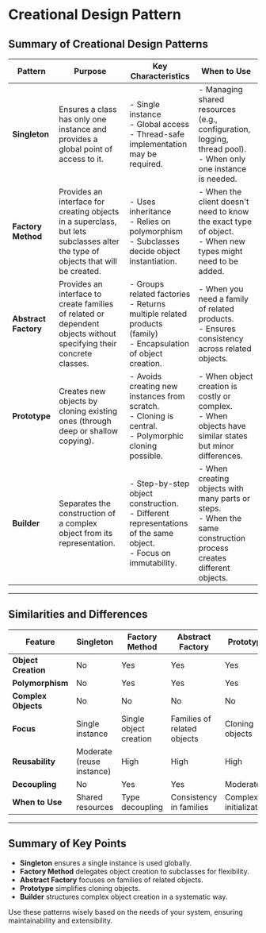 # Creational Design Pattern


## Summary of Creational Design Patterns

| Pattern              | Purpose                                                                                                                         | Key Characteristics                                                                                                | When to Use                                                                                                          |
| -------------------- | ------------------------------------------------------------------------------------------------------------------------------- | ------------------------------------------------------------------------------------------------------------------ | -------------------------------------------------------------------------------------------------------------------- |
| **Singleton**        | Ensures a class has only one instance and provides a global point of access to it.                                              | - Single instance<br>- Global access<br>- Thread-safe implementation may be required.                              | - Managing shared resources (e.g., configuration, logging, thread pool).<br>- When only one instance is needed.      |
| **Factory Method**   | Provides an interface for creating objects in a superclass, but lets subclasses alter the type of objects that will be created. | - Uses inheritance<br>- Relies on polymorphism<br>- Subclasses decide object instantiation.                        | - When the client doesn't need to know the exact type of object.<br>- When new types might need to be added.         |
| **Abstract Factory** | Provides an interface to create families of related or dependent objects without specifying their concrete classes.             | - Groups related factories<br>- Returns multiple related products (family)<br>- Encapsulation of object creation.  | - When you need a family of related products.<br>- Ensures consistency across related objects.                       |
| **Prototype**        | Creates new objects by cloning existing ones (through deep or shallow copying).                                                 | - Avoids creating new instances from scratch.<br>- Cloning is central.<br>- Polymorphic cloning possible.          | - When object creation is costly or complex.<br>- When objects have similar states but minor differences.            |
| **Builder**          | Separates the construction of a complex object from its representation.                                                         | - Step-by-step object construction.<br>- Different representations of the same object.<br>- Focus on immutability. | - When creating objects with many parts or steps.<br>- When the same construction process creates different objects. |

---

## Similarities and Differences

| Feature             | Singleton                 | Factory Method         | Abstract Factory            | Prototype              | Builder                 |
| ------------------- | ------------------------- | ---------------------- | --------------------------- | ---------------------- | ----------------------- |
| **Object Creation** | No                        | Yes                    | Yes                         | Yes                    | Yes                     |
| **Polymorphism**    | No                        | Yes                    | Yes                         | Yes                    | No                      |
| **Complex Objects** | No                        | No                     | No                          | No                     | Yes                     |
| **Focus**           | Single instance           | Single object creation | Families of related objects | Cloning objects        | Complex object creation |
| **Reusability**     | Moderate (reuse instance) | High                   | High                        | High                   | High                    |
| **Decoupling**      | No                        | Yes                    | Yes                         | Moderate               | Yes                     |
| **When to Use**     | Shared resources          | Type decoupling        | Consistency in families     | Complex initialization | Complex construction    |

---

## Summary of Key Points

- **Singleton** ensures a single instance is used globally.
- **Factory Method** delegates object creation to subclasses for flexibility.
- **Abstract Factory** focuses on families of related objects.
- **Prototype** simplifies cloning objects.
- **Builder** structures complex object creation in a systematic way.

Use these patterns wisely based on the needs of your system, ensuring maintainability and extensibility.
